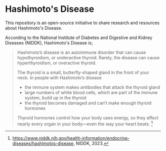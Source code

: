 # Hashimoto's Disease

This repository is an open-source initiative to share research and resources about Hashimoto's Disease.

According to the National Institute of Diabetes and Digestive and Kidney Diseases (NIDDK), Hashimoto's Disease is;

> Hashimoto’s disease is an autoimmune disorder that can cause hypothyroidism, or underactive thyroid. Rarely, the disease can cause hyperthyroidism, or overactive thyroid.
>
> The thyroid is a small, butterfly-shaped gland in the front of your neck. In people with Hashimoto’s disease
>
> - the immune system makes antibodies that attack the thyroid gland
> - large numbers of white blood cells, which are part of the immune system, build up in the thyroid
> - the thyroid becomes damaged and can’t make enough thyroid hormones
>
> Thyroid hormones control how your body uses energy, so they affect nearly every organ in your body—even the way your heart beats. [^1]

[^1]: https://www.niddk.nih.gov/health-information/endocrine-diseases/hashimotos-disease, NIDDK, 2023.
